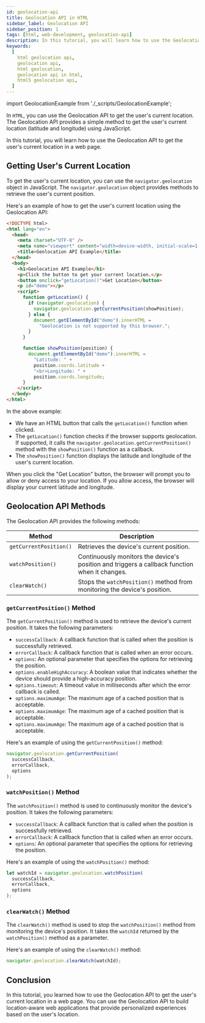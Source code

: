 ```yaml
---
id: geolocation-api
title: Geolocation API in HTML
sidebar_label: Geolocation API
sidebar_position: 1
tags: [html, web-development, geolocation-api]
description: In this tutorial, you will learn how to use the Geolocation API to get the user's current location in a web page.
keywords:
  [
    html geolocation api,
    geolocation api,
    html geolocation,
    geolocation api in html,
    html5 geolocation api,
  ]
---
```


import GeolocationExample from './\_scripts/GeolocationExample';

In `HTML`, you can use the Geolocation API to get the user's current location. The Geolocation API provides a simple method to get the user's current location (latitude and longitude) using JavaScript.

In this tutorial, you will learn how to use the Geolocation API to get the user's current location in a web page.

<AdsComponent />

## Getting User's Current Location

To get the user's current location, you can use the `navigator.geolocation` object in JavaScript. The `navigator.geolocation` object provides methods to retrieve the user's current position.

Here's an example of how to get the user's current location using the Geolocation API:

```html title="index.html"
<!DOCTYPE html>
<html lang="en">
  <head>
    <meta charset="UTF-8" />
    <meta name="viewport" content="width=device-width, initial-scale=1.0" />
    <title>Geolocation API Example</title>
  </head>
  <body>
    <h1>Geolocation API Example</h1>
    <p>Click the button to get your current location.</p>
    <button onclick="getLocation()">Get Location</button>
    <p id="demo"></p>
    <script>
      function getLocation() {
        if (navigator.geolocation) {
          navigator.geolocation.getCurrentPosition(showPosition);
        } else {
          document.getElementById("demo").innerHTML =
            "Geolocation is not supported by this browser.";
        }
      }

      function showPosition(position) {
        document.getElementById("demo").innerHTML =
          "Latitude: " +
          position.coords.latitude +
          "<br>Longitude: " +
          position.coords.longitude;
      }
    </script>
  </body>
</html>
```

<BrowserWindow url="http://127.0.0.1:5500/index.html">
  <GeolocationExample />
</BrowserWindow>

In the above example:

- We have an HTML button that calls the `getLocation()` function when clicked.
- The `getLocation()` function checks if the browser supports geolocation. If supported, it calls the `navigator.geolocation.getCurrentPosition()` method with the `showPosition()` function as a callback.
- The `showPosition()` function displays the latitude and longitude of the user's current location.

When you click the "Get Location" button, the browser will prompt you to allow or deny access to your location. If you allow access, the browser will display your current latitude and longitude.

<AdsComponent />

## Geolocation API Methods

The Geolocation API provides the following methods:

| Method                 | Description                                                                                   |
| ---------------------- | --------------------------------------------------------------------------------------------- |
| `getCurrentPosition()` | Retrieves the device's current position.                                                      |
| `watchPosition()`      | Continuously monitors the device's position and triggers a callback function when it changes. |
| `clearWatch()`         | Stops the `watchPosition()` method from monitoring the device's position.                     |

### `getCurrentPosition()` Method

The `getCurrentPosition()` method is used to retrieve the device's current position. It takes the following parameters:

- `successCallback`: A callback function that is called when the position is successfully retrieved.
- `errorCallback`: A callback function that is called when an error occurs.
- `options`: An optional parameter that specifies the options for retrieving the position.
- `options.enableHighAccuracy`: A boolean value that indicates whether the device should provide a high-accuracy position.
- `options.timeout`: A timeout value in milliseconds after which the error callback is called.
- `options.maximumAge`: The maximum age of a cached position that is acceptable.
- `options.maximumAge`: The maximum age of a cached position that is acceptable.
- `options.maximumAge`: The maximum age of a cached position that is acceptable.

Here's an example of using the `getCurrentPosition()` method:

```javascript
navigator.geolocation.getCurrentPosition(
  successCallback,
  errorCallback,
  options
);
```

### `watchPosition()` Method

The `watchPosition()` method is used to continuously monitor the device's position. It takes the following parameters:

- `successCallback`: A callback function that is called when the position is successfully retrieved.
- `errorCallback`: A callback function that is called when an error occurs.
- `options`: An optional parameter that specifies the options for retrieving the position.

Here's an example of using the `watchPosition()` method:

```javascript
let watchId = navigator.geolocation.watchPosition(
  successCallback,
  errorCallback,
  options
);
```

### `clearWatch()` Method

The `clearWatch()` method is used to stop the `watchPosition()` method from monitoring the device's position. It takes the `watchId` returned by the `watchPosition()` method as a parameter.

Here's an example of using the `clearWatch()` method:

```javascript
navigator.geolocation.clearWatch(watchId);
```

## Conclusion

In this tutorial, you learned how to use the Geolocation API to get the user's current location in a web page. You can use the Geolocation API to build location-aware web applications that provide personalized experiences based on the user's location.
